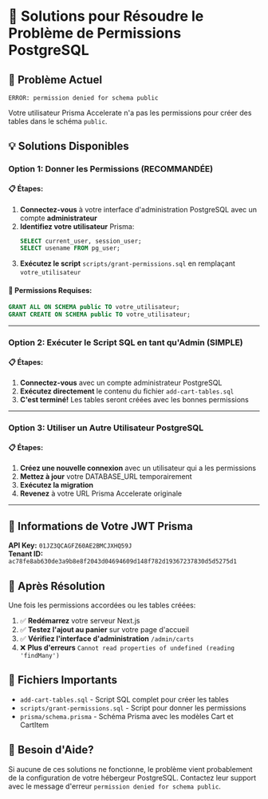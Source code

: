 # 🔐 Solutions pour Résoudre le Problème de Permissions PostgreSQL

## 🚨 Problème Actuel
```
ERROR: permission denied for schema public
```

Votre utilisateur Prisma Accelerate n'a pas les permissions pour créer des tables dans le schéma `public`.

## 💡 Solutions Disponibles

### **Option 1: Donner les Permissions (RECOMMANDÉE)**

#### 📋 Étapes:
1. **Connectez-vous** à votre interface d'administration PostgreSQL avec un compte **administrateur**
2. **Identifiez votre utilisateur** Prisma:
   ```sql
   SELECT current_user, session_user;
   SELECT usename FROM pg_user;
   ```
3. **Exécutez le script** `scripts/grant-permissions.sql` en remplaçant `votre_utilisateur`

#### 🔑 Permissions Requises:
```sql
GRANT ALL ON SCHEMA public TO votre_utilisateur;
GRANT CREATE ON SCHEMA public TO votre_utilisateur;
```

---

### **Option 2: Exécuter le Script SQL en tant qu'Admin (SIMPLE)**

#### 📋 Étapes:
1. **Connectez-vous** avec un compte administrateur PostgreSQL
2. **Exécutez directement** le contenu du fichier `add-cart-tables.sql`
3. **C'est terminé!** Les tables seront créées avec les bonnes permissions

---

### **Option 3: Utiliser un Autre Utilisateur PostgreSQL**

#### 📋 Étapes:
1. **Créez une nouvelle connexion** avec un utilisateur qui a les permissions
2. **Mettez à jour** votre DATABASE_URL temporairement
3. **Exécutez la migration**
4. **Revenez** à votre URL Prisma Accelerate originale

---

## 🎯 Informations de Votre JWT Prisma

**API Key:** `01JZ3QCAGFZ60AE2BMCJXHQ59J`  
**Tenant ID:** `ac78fe8ab630de3a9b8e8f2043d04694609d148f782d19367237830d5d5275d1`

## 🚀 Après Résolution

Une fois les permissions accordées ou les tables créées:

1. ✅ **Redémarrez** votre serveur Next.js
2. ✅ **Testez l'ajout au panier** sur votre page d'accueil
3. ✅ **Vérifiez l'interface d'administration** `/admin/carts`
4. ❌ **Plus d'erreurs** `Cannot read properties of undefined (reading 'findMany')`

## 📁 Fichiers Importants

- `add-cart-tables.sql` - Script SQL complet pour créer les tables
- `scripts/grant-permissions.sql` - Script pour donner les permissions
- `prisma/schema.prisma` - Schéma Prisma avec les modèles Cart et CartItem

## 💬 Besoin d'Aide?

Si aucune de ces solutions ne fonctionne, le problème vient probablement de la configuration de votre hébergeur PostgreSQL. Contactez leur support avec le message d'erreur `permission denied for schema public`. 